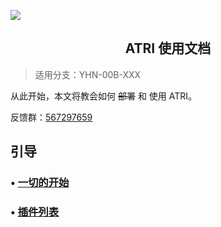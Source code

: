 ![](https://socialify.git.ci/Kyomotoi/ATRI/image?description=1&descriptionEditable=A%20project%20for%20ATRI%2C%20Usage%20go-CQHTTP%20%2B%20NoneBot2.&forks=1&issues=1&language=1&logo=https%3A%2F%2Fi.loli.net%2F2020%2F11%2F12%2FYcINCkyp8vK2inD.png&owner=1&pattern=Circuit%20Board&stargazers=1&theme=Light)
<h2>
  <center>ATRI 使用文档</center>
</h2>

> 适用分支：YHN-00B-XXX

从此开始，本文将教会如何 ~~部署~~ 和 使用 ATRI。

反馈群：[567297659](https://jq.qq.com/?_wv=1027&k=WoAAYXbJ)

## 引导

### • [一切的开始](start.md)

### • [插件列表](modules/index.md)
